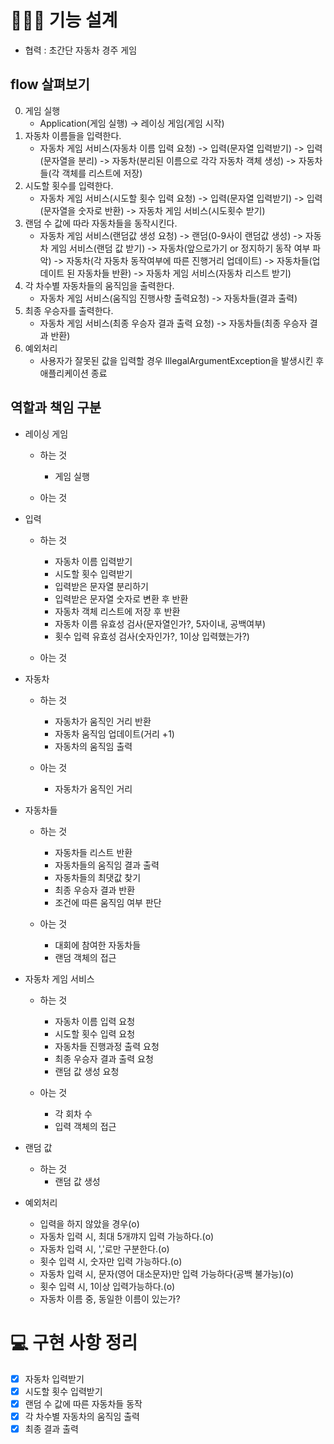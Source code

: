 # 👩🏻‍💻 기능 설계

- 협력 : 초간단 자동차 경주 게임

## flow 살펴보기
0. 게임 실행
    - Application(게임 실행) -> 레이싱 게임(게임 시작)
1. 자동차 이름들을 입력한다.
    - 자동차 게임 서비스(자동차 이름 입력 요청) -> 입력(문자열 입력받기) -> 입력(문자열을 분리) -> 자동차(분리된 이름으로 각각 자동차 객체 생성) -> 자동차들(각 객체를 리스트에 저장)
2. 시도할 횟수를 입력한다.
    - 자동차 게임 서비스(시도할 횟수 입력 요청) -> 입력(문자열 입력받기) -> 입력(문자열을 숫자로 반환) -> 자동차 게임 서비스(시도횟수 받기)
3. 랜덤 수 값에 따라 자동차들을 동작시킨다.
    - 자동차 게임 서비스(랜덤값 생성 요청) -> 랜덤(0-9사이 랜덤값 생성) -> 자동차 게임 서비스(랜덤 값 받기) -> 자동차(앞으로가기 or 정지하기 동작 여부 파악) -> 자동차(각 자동차 동작여부에 따른 진행거리 업데이트) -> 자동차들(업데이트 된 자동차들 반환) -> 자동차 게임 서비스(자동차 리스트 받기)
4. 각 차수별 자동차들의 움직임을 출력한다.
    - 자동차 게임 서비스(움직임 진행사항 출력요청) -> 자동차들(결과 출력)
5. 최종 우승자를 출력한다.
    - 자동차 게임 서비스(최종 우승자 결과 출력 요청) -> 자동차들(최종 우승자 결과 반환)
6. 예외처리
    - 사용자가 잘못된 값을 입력할 경우 IllegalArgumentException을 발생시킨 후 애플리케이션 종료


## 역할과 책임 구분

- 레이싱 게임
    - 하는 것
        - 게임 실행
        
    - 아는 것

- 입력
    - 하는 것
        - 자동차 이름 입력받기
        - 시도할 횟수 입력받기
        - 입력받은 문자열 분리하기
        - 입력받은 문자열 숫자로 변환 후 반환
        - 자동차 객체 리스트에 저장 후 반환
        - 자동차 이름 유효성 검사(문자열인가?, 5자이내, 공백여부)
        - 횟수 입력 유효성 검사(숫자인가?, 1이상 입력했는가?)

    - 아는 것


- 자동차
    - 하는 것
        - 자동차가 움직인 거리 반환
        - 자동차 움직임 업데이트(거리 +1)
        - 자동차의 움직임 출력

    - 아는 것
        - 자동차가 움직인 거리
    

- 자동차들
    - 하는 것
        - 자동차들 리스트 반환
        - 자동차들의 움직임 결과 출력
        - 자동차들의 최댓값 찾기
        - 최종 우승자 결과 반환
        - 조건에 따른 움직임 여부 판단
    

    - 아는 것
        - 대회에 참여한 자동차들
        - 랜덤 객체의 접근



- 자동차 게임 서비스
    - 하는 것
        - 자동차 이름 입력 요청
        - 시도할 횟수 입력 요청
        - 자동차들 진행과정 출력 요청
        - 최종 우승자 결과 출력 요청
        - 랜덤 값 생성 요청
        
    - 아는 것
        - 각 회차 수
        - 입력 객체의 접근

- 랜덤 값
    - 하는 것
        - 랜덤 값 생성
    
- 예외처리
    - 입력을 하지 않았을 경우(o)
    - 자동차 입력 시, 최대 5개꺄지 입력 가능하다.(o)
    - 자동차 입력 시, ','로만 구분한다.(o)
    - 횟수 입력 시, 숫자만 입력 가능하다.(o)
    - 자동차 입력 시, 문자(영어 대소문자)만 입력 가능하다(공백 불가능)(o)
    - 횟수 입력 시, 1이상 입력가능하다.(o)
    - 자동차 이름 중, 동일한 이름이 있는가?


# 💻 구현 사항 정리
- [x] 자동차 입력받기
- [x] 시도할 횟수 입력받기
- [x] 랜덤 수 값에 따른 자동차들 동작
- [x] 각 차수별 자동차의 움직임 출력
- [x] 최종 결과 출력